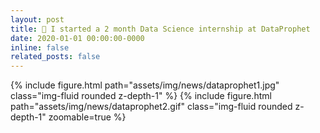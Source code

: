```yaml
---
layout: post
title: 🤖 I started a 2 month Data Science internship at DataProphet
date: 2020-01-01 00:00:00-0000
inline: false
related_posts: false
---
```


<p align="justify">
</p>

{% include figure.html path="assets/img/news/dataprophet1.jpg" class="img-fluid rounded z-depth-1" %}
{% include figure.html path="assets/img/news/dataprophet2.gif" class="img-fluid rounded z-depth-1" zoomable=true %}
